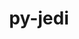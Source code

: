 ---
title: "py-jedi"
layout: cache
categories: [package, v0.19]
meta: {"versions": ["0.18.1"], "compilers": ["gcc@=11.1.0", "gcc@=7.5.0", "oneapi@=2022.1.0"], "oss": ["ubuntu18.04", "ubuntu20.04"], "platforms": ["linux"], "targets": ["x86_64"], "stacks": ["data-vis-sdk", "e4s", "e4s-oneapi"], "num_specs": 5, "num_specs_by_stack": {"data-vis-sdk": 1, "e4s": 3, "e4s-oneapi": 1}}
spec_details: [{"hash": "y3oopqla5zg67ve5fjetu6h4qsa2n2vq", "compiler": "gcc@=7.5.0", "versions": ["0.18.1"], "os": "ubuntu18.04", "platform": "linux", "target": "x86_64", "variants": ["build_system=python_pip"], "stacks": ["data-vis-sdk"], "size": "-", "tarball": "https://binaries.spack.io/releases/v0.19/build_cache/linux-ubuntu18.04-x86_64/gcc-7.5.0/py-jedi-0.18.1/linux-ubuntu18.04-x86_64-gcc-7.5.0-py-jedi-0.18.1-y3oopqla5zg67ve5fjetu6h4qsa2n2vq.spack"}, {"hash": "dgciud3hshjedpoaxyjdyyzed4muuzh5", "compiler": "gcc@=11.1.0", "versions": ["0.18.1"], "os": "ubuntu20.04", "platform": "linux", "target": "x86_64", "variants": ["build_system=python_pip"], "stacks": ["e4s"], "size": "-", "tarball": "https://binaries.spack.io/releases/v0.19/build_cache/linux-ubuntu20.04-x86_64/gcc-11.1.0/py-jedi-0.18.1/linux-ubuntu20.04-x86_64-gcc-11.1.0-py-jedi-0.18.1-dgciud3hshjedpoaxyjdyyzed4muuzh5.spack"}, {"hash": "6p3tlqkocelnagl675krs2ic67lk4y65", "compiler": "gcc@=11.1.0", "versions": ["0.18.1"], "os": "ubuntu20.04", "platform": "linux", "target": "x86_64", "variants": ["build_system=python_pip"], "stacks": ["e4s"], "size": "-", "tarball": "https://binaries.spack.io/releases/v0.19/build_cache/linux-ubuntu20.04-x86_64/gcc-11.1.0/py-jedi-0.18.1/linux-ubuntu20.04-x86_64-gcc-11.1.0-py-jedi-0.18.1-6p3tlqkocelnagl675krs2ic67lk4y65.spack"}, {"hash": "afslxasazliuea7pkaznbrdlebktguqm", "compiler": "gcc@=11.1.0", "versions": ["0.18.1"], "os": "ubuntu20.04", "platform": "linux", "target": "x86_64", "variants": ["build_system=python_pip"], "stacks": ["e4s"], "size": "-", "tarball": "https://binaries.spack.io/releases/v0.19/build_cache/linux-ubuntu20.04-x86_64/gcc-11.1.0/py-jedi-0.18.1/linux-ubuntu20.04-x86_64-gcc-11.1.0-py-jedi-0.18.1-afslxasazliuea7pkaznbrdlebktguqm.spack"}, {"hash": "heaqvonpe32gtja3a3bowfpb346kmvgh", "compiler": "oneapi@=2022.1.0", "versions": ["0.18.1"], "os": "ubuntu20.04", "platform": "linux", "target": "x86_64", "variants": ["build_system=python_pip"], "stacks": ["e4s-oneapi"], "size": "-", "tarball": "https://binaries.spack.io/releases/v0.19/build_cache/linux-ubuntu20.04-x86_64/oneapi-2022.1.0/py-jedi-0.18.1/linux-ubuntu20.04-x86_64-oneapi-2022.1.0-py-jedi-0.18.1-heaqvonpe32gtja3a3bowfpb346kmvgh.spack"}]
---